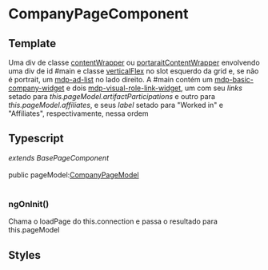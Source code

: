 # CompanyPageComponent

## Template
Uma div de classe [contentWrapper](/Docs/src/Styles.md#.contentWrapper) ou [portaraitContentWrapper](/Docs/src/Styles.md#.contentWrapperPortrait) envolvendo uma div de id #main e classe [verticalFlex](/Docs/src/Styles.md#.verticalFlex) no slot esquerdo da grid e, se não é portrait, um [mdp-ad-list](/Docs/src/app/components/structure/AdList.md) no lado direito. A #main contém um [mdp-basic-company-widget](/Docs/src/app/components/widgets/BasicCompanyWidget.md) e dois [mdp-visual-role-link-widget](/Docs/src/app/components/widgets/VisualLabelLinkWidget.md), um com seu *links* setado para *this.pageModel.artifactParticipations* e outro para *this.pageModel.affiliates*, e seus *label* setado para "Worked in" e "Affiliates", respectivamente, nessa ordem
## Typescript
*extends BasePageComponent*<br><br>
public pageModel:[CompanyPageModel](/Docs/src/app/models/pages/CopmanyPageModel.md)<br><br>
### ngOnInit()
Chama o loadPage do this.connection e passa o resultado para this.pageModel
## Styles